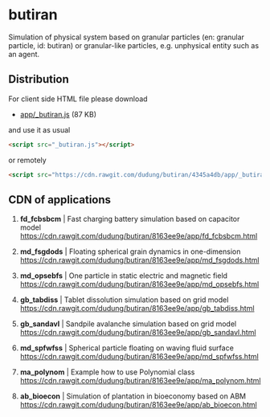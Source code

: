# butiran
Simulation of physical system based on granular particles (en: granular particle, id: butiran) or granular-like particles, e.g. unphysical entity such as an agent.


## Distribution

For client side HTML file please download

* [app/_butiran.js](https://github.com/dudung/butiran/blob/master/app/_butiran.js) (87 KB)

and use it as usual

```html
<script src="_butiran.js"></script>
```

or remotely

```html
<script src="https://cdn.rawgit.com/dudung/butiran/4345a4db/app/_butiran.js"></script>
```


## CDN of applications

1. **fd_fcbsbcm** | Fast charging battery simulation based on capacitor model \
https://cdn.rawgit.com/dudung/butiran/8163ee9e/app/fd_fcbsbcm.html

2. **md_fsgdods** | Floating spherical grain dynamics in one-dimension \
https://cdn.rawgit.com/dudung/butiran/8163ee9e/app/md_fsgdods.html

3. **md_opsebfs** | One particle in static electric and magnetic field \
https://cdn.rawgit.com/dudung/butiran/8163ee9e/app/md_opsebfs.html

4. **gb_tabdiss** | Tablet dissolution simulation based on grid model \
https://cdn.rawgit.com/dudung/butiran/8163ee9e/app/gb_tabdiss.html

5. **gb_sandavl** | Sandpile avalanche simulation based on grid model \
https://cdn.rawgit.com/dudung/butiran/8163ee9e/app/gb_sandavl.html

6. **md_spfwfss** | Spherical particle floating on waving fluid surface \
https://cdn.rawgit.com/dudung/butiran/8163ee9e/app/md_spfwfss.html

7. **ma_polynom** | Example how to use Polynomial class \
https://cdn.rawgit.com/dudung/butiran/8163ee9e/app/ma_polynom.html

8. **ab_bioecon** | Simulation of plantation in bioeconomy based on ABM \
https://cdn.rawgit.com/dudung/butiran/8163ee9e/app/ab_bioecon.html

